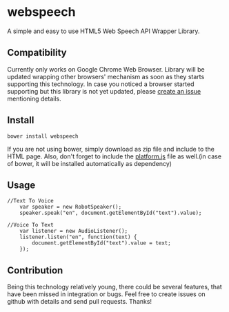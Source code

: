 webspeech
=========

A simple and easy to use HTML5 Web Speech API Wrapper Library.

## Compatibility
Currently only works on Google Chrome Web Browser. Library will be updated wrapping other browsers' mechanism as soon as they starts supporting this technology. In case you noticed a browser started supporting but this library is not yet updated, please [create an issue](https://github.com/ranacseruet/webspeech/issues) mentioning details.

## Install
```
bower install webspeech
```
If you are not using bower, simply download as zip file and include to the HTML page. Also, don't forget to include the [platform.js](https://github.com/bestiejs/platform.js) file as well.(in case of bower, it will be installed automatically as dependency)

## Usage

```
//Text To Voice
    var speaker = new RobotSpeaker();
    speaker.speak("en", document.getElementById("text").value);

//Voice To Text
    var listener = new AudioListener();
    listener.listen("en", function(text) {
        document.getElementById("text").value = text;
    });
```

## Contribution
Being this technology relatively young, there could be several features, that have been missed in integration or bugs. Feel free to create issues on
github with details and send pull requests. Thanks!
